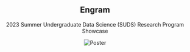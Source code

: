 <div align="center">
    <h2>Engram</h2>
    <p>2023 Summer Undergraduate Data Science (SUDS) Research Program Showcase</p>
    <img src="https://github.com/lmposter/Engram/blob/main/Poster/poster.png?raw=true" alt="Poster">
</div>
